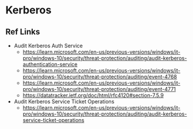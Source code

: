 # Kerberos

## Ref Links
- Audit Kerberos Auth Service
  - https://learn.microsoft.com/en-us/previous-versions/windows/it-pro/windows-10/security/threat-protection/auditing/audit-kerberos-authentication-service
  - https://learn.microsoft.com/en-us/previous-versions/windows/it-pro/windows-10/security/threat-protection/auditing/event-4768
  - https://learn.microsoft.com/en-us/previous-versions/windows/it-pro/windows-10/security/threat-protection/auditing/event-4771
  - https://datatracker.ietf.org/doc/html/rfc4120#section-7.5.9
- Audit Kerberos Service Ticket Operations
  - https://learn.microsoft.com/en-us/previous-versions/windows/it-pro/windows-10/security/threat-protection/auditing/audit-kerberos-service-ticket-operations
